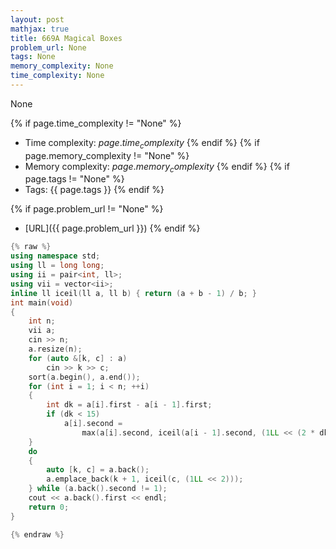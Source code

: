 ```yaml
---
layout: post
mathjax: true
title: 669A Magical Boxes
problem_url: None
tags: None
memory_complexity: None
time_complexity: None
---
```


None


{% if page.time_complexity != "None" %}
- Time complexity: ${{ page.time_complexity }}$
{% endif %}
{% if page.memory_complexity != "None" %}
- Memory complexity: ${{ page.memory_complexity }}$
{% endif %}
{% if page.tags != "None" %}
- Tags: {{ page.tags }}
{% endif %}

{% if page.problem_url != "None" %}
- [URL]({{ page.problem_url }})
{% endif %}

```cpp
{% raw %}
using namespace std;
using ll = long long;
using ii = pair<int, ll>;
using vii = vector<ii>;
inline ll iceil(ll a, ll b) { return (a + b - 1) / b; }
int main(void)
{
    int n;
    vii a;
    cin >> n;
    a.resize(n);
    for (auto &[k, c] : a)
        cin >> k >> c;
    sort(a.begin(), a.end());
    for (int i = 1; i < n; ++i)
    {
        int dk = a[i].first - a[i - 1].first;
        if (dk < 15)
            a[i].second =
                max(a[i].second, iceil(a[i - 1].second, (1LL << (2 * dk))));
    }
    do
    {
        auto [k, c] = a.back();
        a.emplace_back(k + 1, iceil(c, (1LL << 2)));
    } while (a.back().second != 1);
    cout << a.back().first << endl;
    return 0;
}

{% endraw %}
```